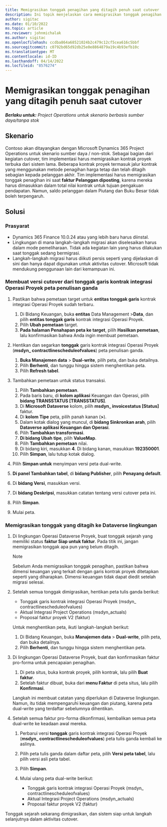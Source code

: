 ```yaml
---
title: Memigrasikan tonggak penagihan yang ditagih penuh saat cutover
description: Ini topik menjelaskan cara memigrasikan tonggak penagihan dengan harga tetap yang telah ditagih kepada pelanggan untuk kontrak proyek terbuka sebelum tanggal go-live.
author: sigitac
ms.date: 01/10/2022
ms.topic: article
ms.reviewer: johnmichalak
ms.author: sigitac
ms.openlocfilehash: ccdba864a68521024b2c479c12cf5cea616c5bbf
ms.sourcegitcommit: c0792bd65d92db25e0e8864879a19c4b93efb10c
ms.translationtype: MT
ms.contentlocale: id-ID
ms.lasthandoff: 04/14/2022
ms.locfileid: "8576274"
---
```

# <a name="migrate-fully-invoiced-billing-milestones-at-cutover"></a>Memigrasikan tonggak penagihan yang ditagih penuh saat cutover

_**Berlaku untuk:** Project Operations untuk skenario berbasis sumber daya/tanpa stok_

## <a name="scenario"></a>Skenario

Contoso akan ditayangkan dengan Microsoft Dynamics 365 Project Operations untuk skenario sumber daya / non-stok. Sebagai bagian dari kegiatan cutover, tim implementasi harus memigrasikan kontrak proyek terbuka dari sistem lama. Beberapa kontrak proyek termasuk jalur kontrak yang menggunakan metode penagihan harga tetap dan telah ditagih sebagian kepada pelanggan akhir. Tim implementasi harus memigrasikan tonggak penagihan ini saat **faktur Pelanggan diposting**, karena mereka harus dimasukkan dalam total nilai kontrak untuk tujuan pengakuan pendapatan. Namun, saldo pelanggan dalam Piutang dan Buku Besar tidak boleh terpengaruh.

## <a name="solution"></a>Solusi

### <a name="prerequisites"></a>Prasyarat

- Dynamics 365 Finance 10.0.24 atau yang lebih baru harus diinstal.
- Lingkungan di mana langkah-langkah migrasi akan diselesaikan harus dalam mode pemeliharaan. Tidak ada kegiatan lain yang harus dilakukan saat tonggak sedang bermigrasi.
- Langkah-langkah migrasi harus diikuti persis seperti yang dijelaskan di sini dan hanya dapat digunakan untuk aktivitas cutover. Microsoft tidak mendukung penggunaan lain dari kemampuan ini.

### <a name="create-a-cutover-version-of-the-project-operations-integration-contract-line-milestones-dual-write-map"></a>Membuat versi cutover dari tonggak garis kontrak integrasi Operasi Proyek peta penulisan ganda 

1. Pastikan bahwa pemetaan target untuk **entitas tonggak garis** kontrak integrasi Operasi Proyek sudah terbaru. 

    1. Di Bidang Keuangan, buka **entitas** Data Management \>**Data**, dan pilih **entitas tonggak garis** kontrak integrasi Operasi Proyek. 
    2. Pilih **Ubah pemetaan** target. 
    3. **Pada halaman Penahapan peta ke target**, pilih **Hasilkan pemetaan**, lalu konfirmasikan bahwa Anda ingin membuat pemetaan.

2. Hentikan dan segarkan **tonggak** garis kontrak integrasi Operasi Proyek (**msdyn\_ contractlinescheduleofvalues**) peta penulisan ganda. 

    1. **Buka Manajemen data** \> **Dual-write**, pilih peta, dan buka detailnya. 
    2. Pilih **Berhenti**, dan tunggu hingga sistem menghentikan peta. 
    3. Pilih **Refresh tabel**.

3. Tambahkan pemetaan untuk status transaksi.

    1. Pilih **Tambahkan pemetaan**.
    2. Pada baris baru, di **kolom aplikasi** Keuangan dan Operasi, pilih **bidang TRANSSTATUS \[TRANSSTATUS\]**.
    3. Di **Microsoft Dataverse** kolom, pilih **msdyn\_ invoicestatus \[Status\]** faktur.
    4. Di **kolom Tipe** peta, pilih panah kanan (**\>**).
    5. Dalam kotak dialog yang muncul, di **bidang Sinkronkan arah**, pilih **Dataverse aplikasi Keuangan dan Operasi**.
    6. Pilih **Tambahkan transformasi**.
    7. **Di bidang Ubah tipe**, pilih **ValueMap**.
    8. Pilih **Tambahkan pemetaan** nilai.
    9. Di bidang kiri, masukkan **4**. Di bidang kanan, masukkan **192350001**. 
    10. Pilih **Simpan**, lalu tutup kotak dialog.

4. Pilih **Simpan untuk** menyimpan versi peta dual-write. 
5. **Di panel Tambahkan tabel**, di **bidang Publisher**, pilih **Penayang default**.
6. Di **bidang Versi**, masukkan versi.
7. Di **bidang Deskripsi**, masukkan catatan tentang versi cutover peta ini. 
8. Pilih **Simpan**.
9. Mulai peta.

### <a name="migrate-invoiced-milestones-to-the-dataverse-environment"></a>Memigrasikan tonggak yang ditagih ke Dataverse lingkungan

1. Di lingkungan Operasi Dataverse Proyek, buat tonggak sejarah yang memiliki status **faktur Siap untuk faktur**. Pada titik ini, jangan memigrasikan tonggak apa pun yang belum ditagih.

    > [!NOTE]
    > Sebelum Anda memigrasikan tonggak penagihan, pastikan bahwa dimensi keuangan yang terkait dengan garis kontrak proyek ditetapkan seperti yang diharapkan. Dimensi keuangan tidak dapat diedit setelah migrasi selesai.

2. Setelah semua tonggak dimigrasikan, hentikan peta tulis ganda berikut:

    - Tonggak garis kontrak integrasi Operasi Proyek (msdyn\_ contractlinescheduleofvalues)
    - Aktual Integrasi Project Operations (msdyn\_actuals)
    - Proposal faktur proyek V2 (faktur)

    Untuk menghentikan peta, ikuti langkah-langkah berikut:

    1. Di Bidang Keuangan, buka **Manajemen data** \> **Dual-write**, pilih peta, dan buka detailnya.
    2. Pilih **Berhenti**, dan tunggu hingga sistem menghentikan peta.

3. Di lingkungan Operasi Dataverse Proyek, buat dan konfirmasikan faktur pro-forma untuk pencapaian penagihan. 

    1. Di peta situs, buka kontrak proyek, pilih kontrak, lalu pilih **Buat faktur**.
    2. Setelah faktur dibuat, buka dari **menu Faktur** di peta situs, lalu pilih **Konfirmasi**.

    Langkah ini membuat catatan yang diperlukan di Dataverse lingkungan. Namun, itu tidak mempengaruhi keuangan dan piutang, karena peta dual-write yang terdaftar sebelumnya dihentikan.

4. Setelah semua faktur pro-forma dikonfirmasi, kembalikan semua peta dual-write ke keadaan awal mereka.

    1. Perbarui versi **tonggak** garis kontrak integrasi Operasi Proyek (**msdyn\_ contractlinescheduleofvalues**) peta tulis ganda kembali ke aslinya. 
    2. Pilih peta tulis ganda dalam daftar peta, pilih **Versi peta tabel**, lalu pilih versi asli peta tabel.
    3. Pilih **Simpan**.
    4. Mulai ulang peta dual-write berikut:

        - Tonggak garis kontrak integrasi Operasi Proyek (msdyn\_ contractlinescheduleofvalues)
        - Aktual Integrasi Project Operations (msdyn\_actuals)
        - Proposal faktur proyek V2 (faktur)

Tonggak sejarah sekarang dimigrasikan, dan sistem siap untuk langkah selanjutnya dalam aktivitas cutover.
